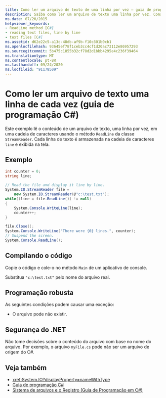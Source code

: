 ```yaml
---
title: Como ler um arquivo de texto de uma linha por vez – guia de programação em C#
description: Saiba como ler um arquivo de texto uma linha por vez. Consulte um exemplo de código e exiba recursos adicionais disponíveis.
ms.date: 07/20/2015
helpviewer_keywords:
- ReadLine method [C#]
- reading text files, line by line
- text files [C#]
ms.assetid: d62e22c5-a13c-48db-af9b-f10c801b0cb1
ms.openlocfilehash: 93645ef78f1ceb3cc4cf1d20ac73112e86957293
ms.sourcegitcommit: 5b475c1855b32cf78d2d1bbb4295e4c236f39464
ms.translationtype: MT
ms.contentlocale: pt-BR
ms.lasthandoff: 09/24/2020
ms.locfileid: "91178509"
---
```

# <a name="how-to-read-a-text-file-one-line-at-a-time-c-programming-guide"></a>Como ler um arquivo de texto uma linha de cada vez (guia de programação C#)

Este exemplo lê o conteúdo de um arquivo de texto, uma linha por vez, em uma cadeia de caracteres usando o método `ReadLine` da classe `StreamReader`. Cada linha de texto é armazenada na cadeia de caracteres `line` e exibida na tela.  
  
## <a name="example"></a>Exemplo  
  
```csharp
int counter = 0;  
string line;  
  
// Read the file and display it line by line.  
System.IO.StreamReader file =
    new System.IO.StreamReader(@"c:\test.txt");  
while((line = file.ReadLine()) != null)  
{  
    System.Console.WriteLine(line);  
    counter++;  
}  
  
file.Close();  
System.Console.WriteLine("There were {0} lines.", counter);  
// Suspend the screen.  
System.Console.ReadLine();  
```  
  
## <a name="compiling-the-code"></a>Compilando o código  

 Copie o código e cole-o no método `Main` de um aplicativo de console.  
  
 Substitua `"c:\test.txt"` pelo nome do arquivo real.  
  
## <a name="robust-programming"></a>Programação robusta  

 As seguintes condições podem causar uma exceção:  
  
- O arquivo pode não existir.  
  
## <a name="net-security"></a>Segurança do .NET  

 Não tome decisões sobre o conteúdo do arquivo com base no nome do arquivo. Por exemplo, o arquivo `myFile.cs` pode não ser um arquivo de origem do C#.  
  
## <a name="see-also"></a>Veja também

- <xref:System.IO?displayProperty=nameWithType>
- [Guia de programação C#](../index.md)
- [Sistema de arquivos e o Registro (Guia de Programação em C#)](./index.md)
